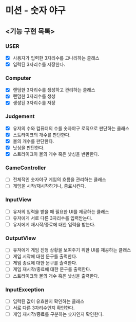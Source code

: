 # 미션 - 숫자 야구

## <기능 구현 목록>

### USER
- [x] 사용자가 입력한 3자리수를 고나리하는 클래스
- [x] 입력된 3자리수를 저장한다.

### Computer

- [x] 랜덤한 3자리수를 생성하고 관리하는 클래스
- [x] 랜덤한 3자리수를 생성
- [x] 생성된 3자리수를 저장

### Judgement
- [x] 유저의 수와 컴퓨터의 수를 숫자야구 로직으로 판단하는 클래스
- [x] 스트라이크의 개수를 판단한다.
- [x] 볼의 개수를 판단한다.
- [x] 낫싱을 판단한다.
- [x] 스트라이크아 볼의 개수 혹은 낫싱을 반환한다.

### GameController
- [ ] 전체적인 숫자야구 게임의 흐름을 관리하는 클래스
- [ ] 게임을 시작/재시작하거나, 종료시킨다.

### InputView
- [ ] 유저의 입력을 받을 때 필요한 UI를 제공하는 클래스
- [ ] 유저에게 서로 다른 3자리수를 입력받는다.
- [ ] 유저에게 재시작/종료에 대한 입력을 받는다.

### OutputView
- [ ] 유저에게 게임 진행 상황을 보여주기 위한 UI를 제공하는 클래스
- [ ] 게임 시작에 대한 문구를 출력한다.
- [ ] 게임 종료에 대한 문구를 출력한다.
- [ ] 게임 재시작/종료에 대한 문구를 출력한다.
- [ ] 스트라이크와 볼의 개수 혹은 낫싱을 출력한다.

### InputException
- [ ] 입력된 값이 유효한지 확인하는 클래스
- [ ] 서로 다른 3자리수인지 확인한다.
- [ ] 게임 재시작/종료를 구분하는 숫자인지 확인한다.